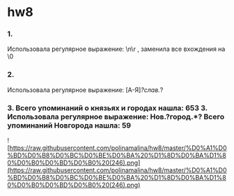 # hw8
### 1. 
Использовала регулярное выражение: \n\r , заменила все вхождения на \0

### 2. 
Использовала регулярное выражение: [А-Я]*?слав.*?

### 3. Всего упоминаний о князьях и городах нашла: 653 3. Использовала регулярное выражение: Нов.?город.*? Всего упоминаний Новгорода нашла: 59
![https://raw.githubusercontent.com/polinamalina/hw8/master/%D0%A1%D0%BD%D0%B8%D0%BC%D0%BE%D0%BA%20%D1%8D%D0%BA%D1%80%D0%B0%D0%BD%D0%B0%20(246).png](https://raw.githubusercontent.com/polinamalina/hw8/master/%D0%A1%D0%BD%D0%B8%D0%BC%D0%BE%D0%BA%20%D1%8D%D0%BA%D1%80%D0%B0%D0%BD%D0%B0%20(246).png)
